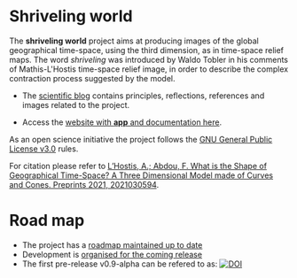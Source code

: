 # Shriveling world

The __shriveling world__ project aims at producing images of the global geographical time-space, using the third dimension, as in time-space relief maps.
The word _shriveling_ was introduced by Waldo Tobler in his comments of Mathis-L'Hostis time-space relief image, in order to describe the complex contraction process suggested by the model.

- The [scientific blog](https://timespace.hypotheses.org/) contains principles, reflections, references and images related to the project.

- Access the [website with __app__ and documentation here](https://theworldisnotflat.github.io/shriveling_world/marks/index).

As an open science initiative the project follows the [GNU General Public License v3.0](https://github.com/theworldisnotflat/shriveling_world/blob/master/LICENSE) rules.

For citation please refer to [L’Hostis, A.; Abdou, F. What is the Shape of Geographical Time-Space? A Three Dimensional Model made of Curves and Cones. Preprints 2021, 2021030594](https://www.preprints.org/manuscript/202103.0594/v1).



# Road map

-   The project has a [roadmap maintained up to date](https://github.com/theworldisnotflat/shriveling_world/wiki)
-   Development is [organised for the coming release](https://github.com/theworldisnotflat/shriveling_world/projects)
-   The first pre-release v0.9-alpha can be refered to as: [![DOI](https://zenodo.org/badge/66025665.svg)](https://zenodo.org/badge/latestdoi/66025665)


    
